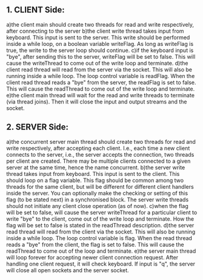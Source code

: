 ## 1. CLIENT Side:
  a)the client main should create two threads for read and write respectively, after connecting to the server
  b)the client write thread takes input from keyboard. This input is sent to the server. This write should be performed inside a while loop, on a boolean variable writeFlag. As long as writeFlag is true, the write to the server loop should continue.
  c)if the keyboard input is "bye", after sending this to the server, writeFlag will be set to false. This will cause the writeThread to come out of the write loop and terminate.
  d)the client read thread will read from the server via the socket. This will also be running inside a while loop. The loop control variable is readFlag. When the client read thread reads a "bye" from the server, the readFlag is set to false. This will cause the readThread to come out of the write loop and terminate.
  e)the client main thread will wait for the read and write threads to terminate (via thread joins). Then it will close the input and output streams and the socket.


## 2. SERVER Side:
  a)the concurrent server main thread should create two threads for read and write respectively, after accepting each client. I.e., each time a new client connects to the server, i.e., the server accepts the connection, two threads per client are created. There may be multiple clients connected to a given server at the same time, hence the name concurrent.
  b)the server write thread takes input from keyboard. This input is sent to the client. This should loop on a flag variable. This flag should be common among two threads for the same client, but will be different for different client handlers inside the server. You can optionally make the checking or setting of this flag (to be stated next) in a synchronised block. The server write threads should not initiate any client close operation (as of now).
  c)when the flag will be set to false, will cause the server writeThread for a particular client to write "bye" to the client, come out of the write loop and terminate. How the flag will be set to false is stated in the readThread description.
  d)the server read thread will read from the client via the socket. This will also be running inside a while loop. The loop control variable is flag. When the read thread reads a "bye" from the client, the flag is set to false. This will cause the readThread to come out of the loop and terminate.
  e)the server main thread will loop forever for accepting newer client connection request. After handling one client request, it will check keyboard. If input is "q", the server will close all open sockets and the server socket.
